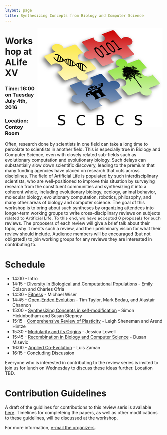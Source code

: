 ```yaml
---
layout: page
title: Synthesizing Concepts from Biology and Computer Science
---
```

<img src="SCBCSLogo.png" align="right" alt="Logo" width="400">

# Workshop at ALife XV

### Time: 16:00 on Tuesday July 4th, 2016

### Location: Contoy Room

Often, research done by scientists in one field can take a long time to percolate to scientists in another field. This is especially true in Biology and Computer Science, even with closely related sub-fields such as evolutionary computation and evolutionary biology. Such delays can substantially slow down scientific discovery, leading to the premium that many funding agencies have placed on research that cuts across disciplines. The field of Artificial Life is populated by such interdisciplinary scientists, who are well-positioned to improve this situation by surveying research from the constituent communities and synthesizing it into a coherent whole, including evolutionary biology, ecology, animal behavior, molecular biology, evolutionary computation, robotics, philosophy, and many other areas of biology and computer science. The goal of this workshop is to bring about such syntheses by organizing attendees into longer-term working groups to write cross-disciplinary reviews on subjects related to Artificial Life. To this end, we have accepted 8 proposals for such reviews. The proposers of each review will give a brief talk about their topic, why it merits such a review, and their preliminary vision for what their review should include. Audience members will be encouraged (but not obligated!) to join working groups for any reviews they are interested in contributing to.

# Schedule

- 14:00 - Intro
- 14:15 - [Diversity in Biological and Computational Populations](abstracts/Diversity.pdf) - Emily Dolson and Charles Ofria
- 14:30 - [Fitness](abstracts/Fitness.pdf) - Michael Wiser
- 14:45 - [Open-Ended Evolution](abstracts/Open-ended_Evolution.pdf) - Tim Taylor, Mark Bedau, and Alastair Channon
- 15:00 - [Synthesizing Concepts in self-modification](abstracts/Self-modification.pdf) - Simon Hickinbotham and Susan Stepney
- 15:15 - [Comprehensive Review of Plasticity](abstracts/Plasticity.pdf) - Leigh Sheneman and Arend Hintze
- 15:30 - [Modularity and its Origins](abstracts/Modularity.pdf) - Jessica Lowell
- 15:45 - [Recombination in Biology and Computer Science](abstracts/Recombination.pdf) - Dusan Misevic
- 16:00 - [Applied Co-Evolution](abstracts/Coevolution.pdf) - Luis Zaman
- 16:15 - Concluding Discussion

Everyone who is interested in contributing to the review series is invited to join us for lunch on Wednesday to discuss these ideas further. Location TBD.

# Contribution Guidelines

A draft of the guidlines for contributions to this review seris is available [here](https://docs.google.com/document/d/1Pw9yU9eFE7J1OAZ0wAUW_poHaO_ozJ9tVUpD8B7qZGc/edit?usp=sharing). Timelines for completeing the papers, as well as other modifications to these guidelines, will be discussed at the workshop.



For more information, [e-mail the organizers](mailto:dolsonem@msu.edu).

